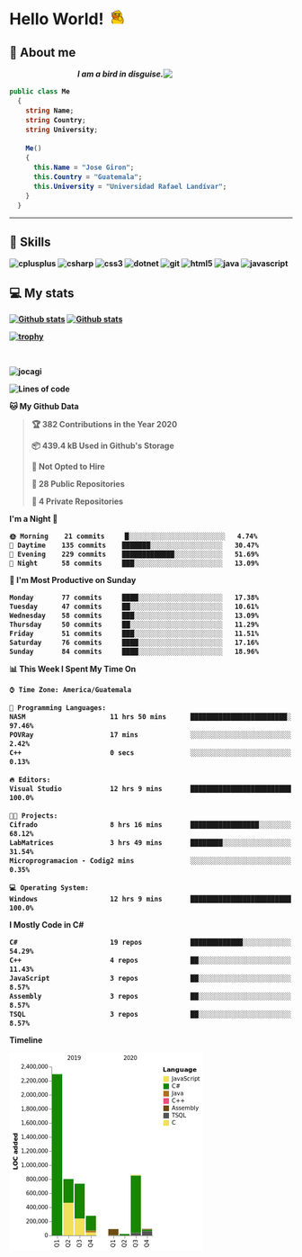 <h1> Hello World! <img src="https://raw.githubusercontent.com/Jocagi/Jocagi/master/duck%20gif.gif" width="30px"> </h1>

## 👾 About me

<img src="https://avatars2.githubusercontent.com/u/42883411?s=400&u=bbb16a320815b3d943db7920a8f941025396ae33&v=4" width="230px" align="right">
<p align="right"><em><b>I am a bird in disguise.</em></p>

```csharp
public class Me
  {
    string Name;
    string Country;
    string University;
  
    Me()
    {
      this.Name = "Jose Giron";
      this.Country = "Guatemala";
      this.University = "Universidad Rafael Landívar";
    }
  }
```
---
## 💫 Skills

<p align="left"><img src="https://devicons.github.io/devicon/devicon.git/icons/cplusplus/cplusplus-original.svg" alt="cplusplus" width="40" height="40"/> <img src="https://devicons.github.io/devicon/devicon.git/icons/csharp/csharp-original.svg" alt="csharp" width="40" height="40"/> <img src="https://devicons.github.io/devicon/devicon.git/icons/css3/css3-original-wordmark.svg" alt="css3" width="40" height="40"/> <img src="https://devicons.github.io/devicon/devicon.git/icons/dot-net/dot-net-original-wordmark.svg" alt="dotnet" width="40" height="40"/> <img src="https://www.vectorlogo.zone/logos/git-scm/git-scm-icon.svg" alt="git" width="40" height="40"/> <img src="https://devicons.github.io/devicon/devicon.git/icons/html5/html5-original-wordmark.svg" alt="html5" width="40" height="40"/> <img src="https://devicons.github.io/devicon/devicon.git/icons/java/java-original-wordmark.svg" alt="java" width="40" height="40"/> <img src="https://devicons.github.io/devicon/devicon.git/icons/javascript/javascript-original.svg" alt="javascript" width="40" height="40"/></p>

## 💻 My stats

[![Github stats](https://github-readme-stats.vercel.app/api?username=Jocagi&hide=issues&show_icons=true&include_all_commits=true&count_private=true&theme=vision-friendly-dark&line_height=27)](https://github.com/anuraghazra/github-readme-stats)
[![Github stats](https://github-readme-stats.vercel.app/api/top-langs/?username=Jocagi&layout=compact&theme=vision-friendly-dark&count_private=true&show_icons=true&hide_title=false&include_all_commits=true&langs_count=10&hide=Scilab&exclude_repo=EDI,microSQL,Nand2Tetris)](https://github.com/anuraghazra/github-readme-stats)

[![trophy](https://github-profile-trophy.vercel.app/?username=Jocagi&theme=monokai)](https://github.com/ryo-ma/github-profile-trophy)

<br><p align="left"> <img src="https://komarev.com/ghpvc/?username=jocagi" alt="jocagi" /> </p>

<!--START_SECTION:waka-->
![Lines of code](https://img.shields.io/badge/From%20Hello%20World%20I%27ve%20Written-7.3%20million%20lines%20of%20code-blue)

**🐱 My Github Data** 

> 🏆 382 Contributions in the Year 2020
 > 
> 📦 439.4 kB Used in Github's Storage 
 > 
> 🚫 Not Opted to Hire
 > 
> 📜 28 Public Repositories
 > 
> 🔑 4 Private Repositories 

**I'm a Night 🦉** 

```text
🌞 Morning    21 commits     █░░░░░░░░░░░░░░░░░░░░░░░░   4.74% 
🌆 Daytime    135 commits    ███████░░░░░░░░░░░░░░░░░░   30.47% 
🌃 Evening    229 commits    █████████████░░░░░░░░░░░░   51.69% 
🌙 Night      58 commits     ███░░░░░░░░░░░░░░░░░░░░░░   13.09%

```
📅 **I'm Most Productive on Sunday** 

```text
Monday       77 commits     ████░░░░░░░░░░░░░░░░░░░░░   17.38% 
Tuesday      47 commits     ██░░░░░░░░░░░░░░░░░░░░░░░   10.61% 
Wednesday    58 commits     ███░░░░░░░░░░░░░░░░░░░░░░   13.09% 
Thursday     50 commits     ██░░░░░░░░░░░░░░░░░░░░░░░   11.29% 
Friday       51 commits     ███░░░░░░░░░░░░░░░░░░░░░░   11.51% 
Saturday     76 commits     ████░░░░░░░░░░░░░░░░░░░░░   17.16% 
Sunday       84 commits     ████░░░░░░░░░░░░░░░░░░░░░   18.96%

```


📊 **This Week I Spent My Time On** 

```text
⌚︎ Time Zone: America/Guatemala

💬 Programming Languages: 
NASM                     11 hrs 50 mins      ████████████████████████░   97.46% 
POVRay                   17 mins             ░░░░░░░░░░░░░░░░░░░░░░░░░   2.42% 
C++                      0 secs              ░░░░░░░░░░░░░░░░░░░░░░░░░   0.13%

🔥 Editors: 
Visual Studio            12 hrs 9 mins       █████████████████████████   100.0%

🐱‍💻 Projects: 
Cifrado                  8 hrs 16 mins       █████████████████░░░░░░░░   68.12% 
LabMatrices              3 hrs 49 mins       ████████░░░░░░░░░░░░░░░░░   31.54% 
Microprogramacion - Codig2 mins              ░░░░░░░░░░░░░░░░░░░░░░░░░   0.35%

💻 Operating System: 
Windows                  12 hrs 9 mins       █████████████████████████   100.0%

```

**I Mostly Code in C#** 

```text
C#                       19 repos            █████████████░░░░░░░░░░░░   54.29% 
C++                      4 repos             ██░░░░░░░░░░░░░░░░░░░░░░░   11.43% 
JavaScript               3 repos             ██░░░░░░░░░░░░░░░░░░░░░░░   8.57% 
Assembly                 3 repos             ██░░░░░░░░░░░░░░░░░░░░░░░   8.57% 
TSQL                     3 repos             ██░░░░░░░░░░░░░░░░░░░░░░░   8.57%

```


**Timeline**

![Chart not found](https://github.com/Jocagi/Jocagi/blob/master/charts/bar_graph.png) 


<!--END_SECTION:waka-->

<!--
**Jocagi/Jocagi** is a ✨ _special_ ✨ repository because its `README.md` (this file) appears on your GitHub profile.

Here are some ideas to get you started:

- 🔭 I’m currently working on ...
- 🌱 I’m currently learning ...
- 👯 I’m looking to collaborate on ...
- 🤔 I’m looking for help with ...
- 💬 Ask me about ...
- 📫 How to reach me: ...
- 😄 Pronouns: ...
- ⚡ Fun fact: ...
-->
